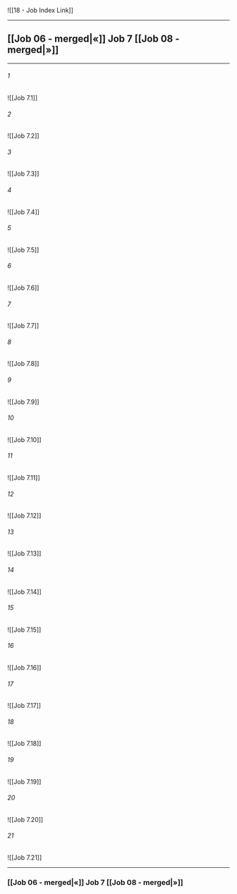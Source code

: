 ![[18 - Job Index Link]]

---
##  [[Job 06 - merged|«]] Job 7 [[Job 08 - merged|»]]

---

###### 1
![[Job 7.1]] 

###### 2
![[Job 7.2]] 

###### 3
![[Job 7.3]] 

###### 4
![[Job 7.4]]

###### 5 
![[Job 7.5]] 

###### 6
![[Job 7.6]] 

###### 7
![[Job 7.7]] 

###### 8
![[Job 7.8]] 

###### 9
![[Job 7.9]] 

###### 10
![[Job 7.10]] 

###### 11
![[Job 7.11]] 

###### 12
![[Job 7.12]]

###### 13
![[Job 7.13]] 

###### 14
![[Job 7.14]] 

###### 15
![[Job 7.15]]

###### 16
![[Job 7.16]] 

###### 17
![[Job 7.17]]

###### 18
![[Job 7.18]] 

###### 19
![[Job 7.19]] 

###### 20
![[Job 7.20]]

###### 21
![[Job 7.21]] 


---
###  [[Job 06 - merged|«]] Job 7 [[Job 08 - merged|»]]